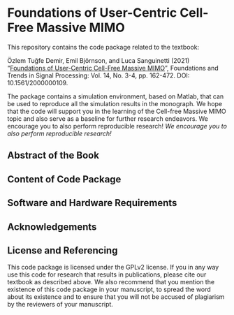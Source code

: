 Foundations of User-Centric Cell-Free Massive MIMO
==================

This repository contains the code package related to the textbook:

Özlem Tuğfe Demir, Emil Björnson, and Luca Sanguinetti (2021) “[Foundations of User-Centric Cell-Free Massive MIMO](https://www.nowpublishers.com/article/Details/SIG-109)”, Foundations and Trends in Signal Processing: Vol. 14, No. 3-4, pp. 162-472. DOI: 10.1561/2000000109.

The package contains a simulation environment, based on Matlab, that can be used to reproduce all the simulation results in the monograph. We hope that the code will support you in the learning of the Cell-free Massive MIMO topic and also serve as a baseline for further research endeavors. We encourage you to also perform reproducible research! *We encourage you to also perform reproducible research!*

## Abstract of the Book

## Content of Code Package

## Software and Hardware Requirements

## Acknowledgements

## License and Referencing

This code package is licensed under the GPLv2 license. If you in any way use this code for research that results in publications, please cite our textbook as described above. We also recommend that you mention the existence of this code package in your manuscript, to spread the word about its existence and to ensure that you will not be accused of plagiarism by the reviewers of your manuscript.
